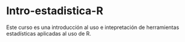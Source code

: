 # Intro-estadistica-R
Este curso es una introducción al uso e intepretación de herramientas estadísticas aplicadas al uso de R.
